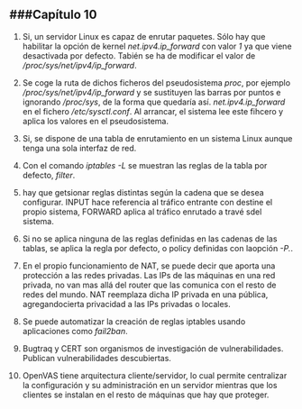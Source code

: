 ###Capítulo 10
----------------------------------------------------------------------------------------------------------------------------

1. Si, un servidor Linux es capaz de enrutar paquetes. Sólo hay que habilitar la opción de kernel *net.ipv4.ip_forward* con valor *1* ya que viene desactivada por defecto. Tabién se ha de modificar el valor de */proc/sys/net/ipv4/ip_forward*.

2. Se coge la ruta de dichos ficheros del pseudosistema *proc*, por ejemplo */proc/sys/net/ipv4/ip_forward* y se sustituyen las barras por puntos e ignorando */proc/sys*, de la forma que quedaría así. *net.ipv4.ip_forward* en el fichero */etc/sysctl.conf*. Al arrancar, el sistema lee este fihcero y aplica los valores en el pseudosistema.

3. Si, se dispone de una tabla de enrutamiento en un sistema Linux aunque tenga una sola interfaz de red.

4. Con el comando *iptables -L* se muestran las reglas de la tabla por defecto, *filter*.

5. hay que getsionar reglas distintas según la cadena que se desea configurar. INPUT hace referencia al tráfico entrante con destine el propio sistema, FORWARD aplica al tráfico enrutado a travé sdel sistema.

6. Si no se aplica ninguna de las reglas definidas en las cadenas de las tablas, se aplica la regla por defecto, o policy definidas con laopción *-P.*.

7. En el propio funcionamiento de NAT, se puede decir que aporta una protección a las redes privadas. Las IPs de las máquinas en una red privada, no van mas allá del router que las comunica con el resto de redes del mundo. NAT reemplaza dicha IP privada en una pública, agregandocierta privacidad a las IPs privadas o locales.

8. Se puede automatizar la creación de reglas iptables usando aplicaciones como *fail2ban*.

9. Bugtraq y CERT son organismos de investigación de vulnerabilidades. Publican vulnerabilidades descubiertas.

10. OpenVAS tiene arquitectura cliente/servidor, lo cual permite centralizar la configuración y su administración en un servidor mientras que los clientes se instalan en el resto de máquinas que hay que proteger.
